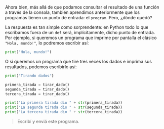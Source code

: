 Ahora bien, más allá de que podamos consultar el resultado de una función a través de la consola, también aprendimos anteriormente que los programas tienen un punto de entrada: el `program`. Pero, ¿dónde quedó?

La respuesta es tan simple como sorprendente: en Python todo lo que escribamos fuera de un `def` será, implícitamente, dicho punto de entrada. Por ejemplo, si queremos un programa que imprime por pantalla el clásico `"Hola, mundo!"`, lo podremos escribir así:

```python
print("Hola, mundo!")
```

O si queremos un programa que tire tres veces los dados e imprima sus resultados, podemos escribirlo así:

```python
print("Tirando dados")

primera_tirada = tirar_dado()
segunda_tirada = tirar_dado()
tercera_tirada = tirar_dado()

print("La primera tirada dio " + str(primera_tirada))
print("La segunda tirada dio " + str(segunda_tirada))
print("La tercera tirada dio " + str(tercera_tirada))
```

> Escribí y enviá este programa.


